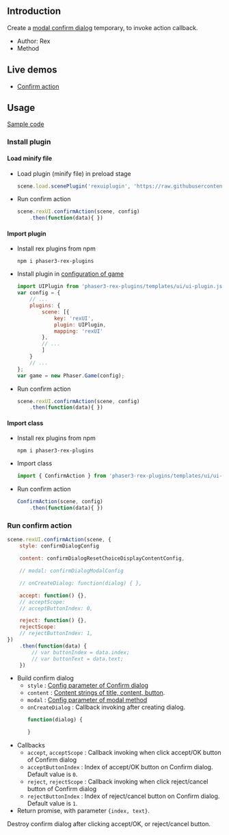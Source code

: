 ## Introduction

Create a [modal confirm dialog](ui-confirmdialog.md) temporary, to invoke action callback.

- Author: Rex
- Method

## Live demos

- [Confirm action](https://codepen.io/rexrainbow/pen/bGZoYgG)

## Usage

[Sample code](https://github.com/rexrainbow/phaser3-rex-notes/tree/master/examples/ui-confirmaction)

### Install plugin

#### Load minify file

- Load plugin (minify file) in preload stage
    ```javascript
    scene.load.scenePlugin('rexuiplugin', 'https://raw.githubusercontent.com/rexrainbow/phaser3-rex-notes/master/dist/rexuiplugin.min.js', 'rexUI', 'rexUI');
    ```
- Run confirm action
    ```javascript
    scene.rexUI.confirmAction(scene, config)
        .then(function(data){ })
    ```

#### Import plugin

- Install rex plugins from npm
    ```
    npm i phaser3-rex-plugins
    ```
- Install plugin in [configuration of game](game.md#configuration)
    ```javascript
    import UIPlugin from 'phaser3-rex-plugins/templates/ui/ui-plugin.js';
    var config = {
        // ...
        plugins: {
            scene: [{
                key: 'rexUI',
                plugin: UIPlugin,
                mapping: 'rexUI'
            },
            // ...
            ]
        }
        // ...
    };
    var game = new Phaser.Game(config);
    ```
- Run confirm action
    ```javascript
    scene.rexUI.confirmAction(scene, config)
        .then(function(data){ })
    ```
#### Import class

- Install rex plugins from npm
    ```
    npm i phaser3-rex-plugins
    ```
- Import class
    ```javascript
    import { ConfirmAction } from 'phaser3-rex-plugins/templates/ui/ui-components.js';
    ```
- Run confirm action
    ```javascript
    ConfirmAction(scene, config)
        .then(function(data){ })
    ```

### Run confirm action

```javascript
scene.rexUI.confirmAction(scene, {    
    style: confirmDialogConfig

    content: confirmDialogResetChoiceDisplayContentConfig,

    // modal: confirmDialogModalConfig

    // onCreateDialog: function(dialog) { },

    accept: function() {},
    // acceptScope: 
    // acceptButtonIndex: 0,

    reject: function() {},
    rejectScope: 
    // rejectButtonIndex: 1,
})
    .then(function(data) {
        // var buttonIndex = data.index;
        // var buttonText = data.text;
    })
```

- Build confirm dialog
    - `style` : [Config parameter of Confirm dialog](ui-confirmdialog.md#add-dialog-object)
    - `content` : [Content strings of title, content, button](ui-confirmdialog.md#reset-display-content).
    - `modal` : [Config parameter of modal method](ui-confirmdialog.md#modal)
    - `onCreateDialog` : Callback invoking after creating dialog.
        ```javascript
        function(dialog) {

        }
        ```
- Callbacks
    - `accept`, `acceptScope` : Callback invoking when click accept/OK button of Confirm dialog
    - `acceptButtonIndex` : Index of accept/OK button on Confirm dialog. Default value is `0`.
    - `reject`, `rejectScope` : Callback invoking when click reject/cancel button of Confirm dialog
    - `rejectButtonIndex` : Index of reject/cancel button on Confirm dialog. Default value is `1`.
- Return promise, with parameter `{index, text}`.


Destroy confirm dialog after clicking accept/OK, or reject/cancel button.
